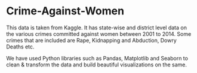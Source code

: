 # Crime-Against-Women

This data is taken from Kaggle. 
It has state-wise and district level data on the various crimes committed against women between 2001 to 2014.
Some crimes that are included are Rape, Kidnapping and Abduction, Dowry Deaths etc.

We have used Python libraries such as Pandas, Matplotlib and Seaborn to clean & transform the data and build beautiful visualizations on the same.
